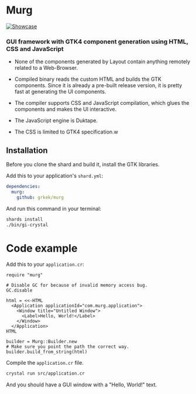 # Murg

[![Showcase](https://i.postimg.cc/RCKxYtZp/Screenshot-2022-10-06-at-17-14-42.png)](https://github.com/grkek/murg)

### GUI framework with GTK4 component generation using HTML, CSS and JavaScript

- None of the components generated by Layout contain anything remotely related to a Web-Browser.

- Compiled binary reads the custom HTML and builds the GTK components. Since it is already a pre-built release version, it is pretty fast at generating the UI components.

- The compiler supports CSS and JavaScript compilation, which glues the components and makes the UI interactive.

- The JavaScript engine is Duktape.

- The CSS is limited to GTK4 specification.w

## Installation

Before you clone the shard and build it, install the GTK libraries.

Add this to your application's `shard.yml`:

```yaml
dependencies:
  murg:
    github: grkek/murg
```

And run this command in your terminal:

```bash
shards install
./bin/gi-crystal
```

# Code example
Add this to your `application.cr`:

```crystal
require "murg"

# Disable GC for because of invalid memory access bug.
GC.disable

html = <<-HTML
  <Application applicationId="com.murg.application">
    <Window title="Untitled Window">
      <Label>Hello, World!</Label>
    </Window>
  </Application>
HTML

builder = Murg::Builder.new
# Make sure you point the path the correct way.
builder.build_from_string(html)
```

Compile the `application.cr` file.

```bash
crystal run src/application.cr
```

And you should have a GUI window with a "Hello, World!" text.